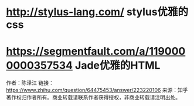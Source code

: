 # http://stylus-lang.com/ stylus优雅的css
# https://segmentfault.com/a/1190000000357534 Jade优雅的HTML

作者：陈泽江
链接：https://www.zhihu.com/question/64475453/answer/223220106
来源：知乎
著作权归作者所有。商业转载请联系作者获得授权，非商业转载请注明出处。